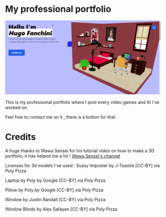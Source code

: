 # My professional portfolio

![Portfolio](https://github.com/Hugosh71/Portfolio-Final/blob/main/banner.png)

This is my professional portfolio where I post every video games and AI i've worked on.

Feel free to contact me on it , there is a button for that.

# Credits
A huge thanks to Wawa Sensei for his tutorial video on how to make a 3D portfolio, it has helped me a lot !
[Wawa Sensei's channel](https://www.youtube.com/c/WawaSensei)


Licenses for 3d models I've used : 
Sussy Imposter by J-Toastie [CC-BY] via Poly Pizza

Laptop by Poly by Google [CC-BY] via Poly Pizza

Pillow by Poly by Google [CC-BY] via Poly Pizza

Window by Justin Randall [CC-BY] via Poly Pizza

Window Blinds by Alex Safayan [CC-BY] via Poly Pizza



